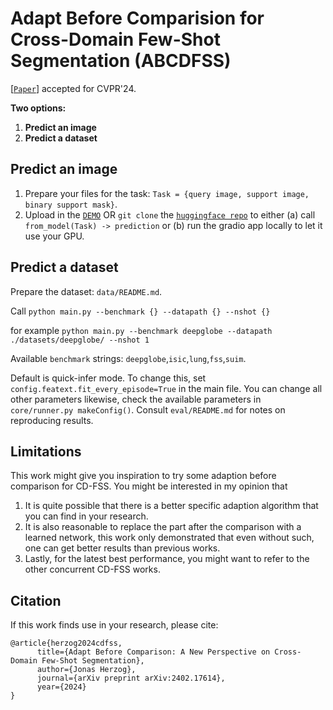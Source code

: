 # Adapt Before Comparision for Cross-Domain Few-Shot Segmentation (ABCDFSS)

[[`Paper`](https://arxiv.org/abs/2402.17614)] accepted for CVPR'24.


**Two options:**
1. **Predict an image**
2. **Predict a dataset**

## Predict an image

1. Prepare your files for the task: `Task = {query image, support image, binary support mask}`.
2. Upload in the [`DEMO`](https://huggingface.co/spaces/heyoujue/ABCDFSS) OR `git clone` the [`huggingface repo`](https://huggingface.co/spaces/heyoujue/ABCDFSS) to either (a) call `from_model(Task) -> prediction` or (b) run the gradio app locally to let it use your GPU.

## Predict a dataset
Prepare the dataset: `data/README.md`.

Call
`python main.py --benchmark {} --datapath {} --nshot {}`

for example
`python main.py --benchmark deepglobe --datapath ./datasets/deepglobe/ --nshot 1`

Available `benchmark` strings: `deepglobe`,`isic`,`lung`,`fss`,`suim`.

Default is quick-infer mode.
To change this, set `config.featext.fit_every_episode=True` in the main file.
You can change all other parameters likewise, check the available parameters in `core/runner.py makeConfig()`.
Consult `eval/README.md` for notes on reproducing results.

## Limitations
This work might give you inspiration to try some adaption before comparison for CD-FSS. You might be interested in my opinion that
1. It is quite possible that there is a better specific adaption algorithm that you can find in your research.
2. It is also reasonable to replace the part after the comparison with a learned network, this work only demonstrated that even without such, one can get better results than previous works.
3. Lastly, for the latest best performance, you might want to refer to the other concurrent CD-FSS works.

## Citation
If this work finds use in your research, please cite:
```
@article{herzog2024cdfss,
      title={Adapt Before Comparison: A New Perspective on Cross-Domain Few-Shot Segmentation}, 
      author={Jonas Herzog},
      journal={arXiv preprint arXiv:2402.17614},
      year={2024}
}
```
